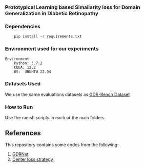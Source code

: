 ### Prototypical Learning based Simailarity loss for Domain Generalization in Diabetic Retinopathy

### Dependencies
``` 
    pip install -r requirements.txt
```

### Environment used for our experiments
```
Environment
    Python: 3.7.2
    CUDA: 12.2
    OS:  UBUNTU 22.04
```

### Datasets Used
We use the same evaluations datasets as [GDR-Bench Dataset](https://github.com/chehx/DGDR/tree/main/GDRBench)

### How to Run
Use the run.sh scripts in each of the main folders.

## References
This repository contains some codes from the following:
1. [GDRNet](https://github.com/chehx/DGDR/tree/main)
2. [Center loss strategy](https://github.com/KaiyangZhou/pytorch-center-loss/tree/master)
